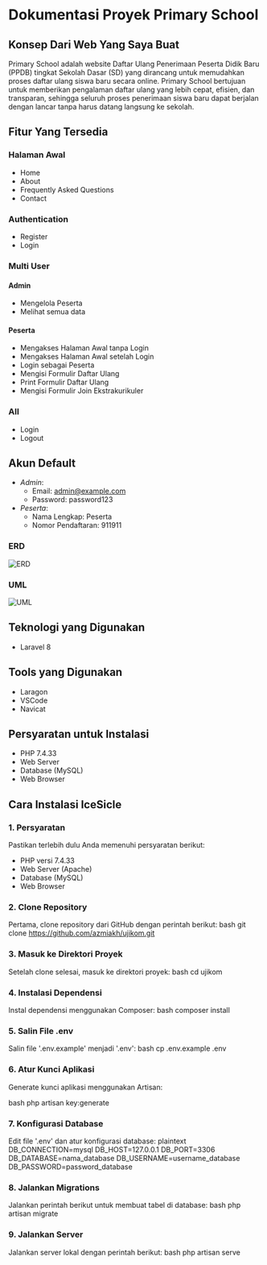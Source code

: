# Dokumentasi Proyek Primary School

## Konsep Dari Web Yang Saya Buat
Primary School adalah website Daftar Ulang Penerimaan Peserta Didik Baru (PPDB) tingkat Sekolah Dasar (SD) yang dirancang untuk memudahkan proses daftar ulang siswa baru secara online. Primary School bertujuan untuk memberikan pengalaman daftar ulang yang lebih cepat, efisien, dan transparan, sehingga seluruh proses penerimaan siswa baru dapat berjalan dengan lancar tanpa harus datang langsung ke sekolah.


## Fitur Yang Tersedia

### Halaman Awal
- Home
- About
- Frequently Asked Questions
- Contact

### Authentication
- Register
- Login

### Multi User
#### Admin
- Mengelola Peserta
- Melihat semua data

#### Peserta
- Mengakses Halaman Awal tanpa Login
- Mengakses Halaman Awal setelah Login
- Login sebagai Peserta
- Mengisi Formulir Daftar Ulang
- Print Formulir Daftar Ulang
- Mengisi Formulir Join Ekstrakurikuler

### All
- Login
- Logout

## Akun Default
- *Admin*: 
  - Email: admin@example.com
  - Password: password123
- *Peserta*: 
  - Nama Lengkap: Peserta
  - Nomor Pendaftaran: 911911

### ERD
![ERD]()

### UML
![UML]()


## Teknologi yang Digunakan
- Laravel 8

## Tools yang Digunakan
- Laragon
- VSCode
- Navicat

## Persyaratan untuk Instalasi
- PHP 7.4.33
- Web Server
- Database (MySQL)
- Web Browser

## Cara Instalasi IceSicle

### 1. Persyaratan
Pastikan terlebih dulu Anda memenuhi persyaratan berikut:
- PHP versi 7.4.33
- Web Server (Apache)
- Database (MySQL)
- Web Browser

### 2. Clone Repository
Pertama, clone repository dari GitHub dengan perintah berikut:
bash
git clone https://github.com/azmiakh/ujikom.git

### 3. Masuk ke Direktori Proyek
Setelah clone selesai, masuk ke direktori proyek:
bash
cd ujikom

### 4. Instalasi Dependensi
Instal dependensi menggunakan Composer:
bash
composer install

### 5. Salin File .env
Salin file '.env.example' menjadi '.env':
bash
cp .env.example .env

### 6. Atur Kunci Aplikasi
Generate kunci aplikasi menggunakan Artisan:

bash
php artisan key:generate

### 7. Konfigurasi Database
Edit file '.env' dan atur konfigurasi database:
plaintext
DB_CONNECTION=mysql
DB_HOST=127.0.0.1
DB_PORT=3306
DB_DATABASE=nama_database
DB_USERNAME=username_database
DB_PASSWORD=password_database

### 8. Jalankan Migrations
Jalankan perintah berikut untuk membuat tabel di database:
bash
php artisan migrate


### 9. Jalankan Server
Jalankan server lokal dengan perintah berikut:
bash
php artisan serve
